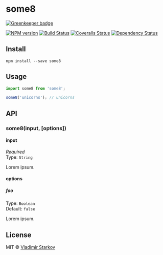 # some8

[![Greenkeeper badge](https://badges.greenkeeper.io/iamstarkov/some8.svg)](https://greenkeeper.io/)

[![NPM version][npm-image]][npm-url]
[![Build Status][travis-image]][travis-url]
[![Coveralls Status][coveralls-image]][coveralls-url]
[![Dependency Status][depstat-image]][depstat-url]

> 

## Install

    npm install --save some8

## Usage

```js
import some8 from 'some8';

some8('unicorns'); // unicorns
```

## API

### some8(input, [options])

#### input

*Required*  
Type: `String`

Lorem ipsum.

#### options

##### foo

Type: `Boolean`  
Default: `false`

Lorem ipsum.

## License

MIT © [Vladimir Starkov](http://sdf)

[npm-url]: https://npmjs.org/package/some8
[npm-image]: https://img.shields.io/npm/v/some8.svg?style=flat-square

[travis-url]: https://travis-ci.org/iamstarekov/some8
[travis-image]: https://img.shields.io/travis/iamstarekov/some8.svg?style=flat-square

[coveralls-url]: https://coveralls.io/r/iamstarekov/some8
[coveralls-image]: https://img.shields.io/coveralls/iamstarekov/some8.svg?style=flat-square

[depstat-url]: https://david-dm.org/iamstarekov/some8
[depstat-image]: https://david-dm.org/iamstarekov/some8.svg?style=flat-square

